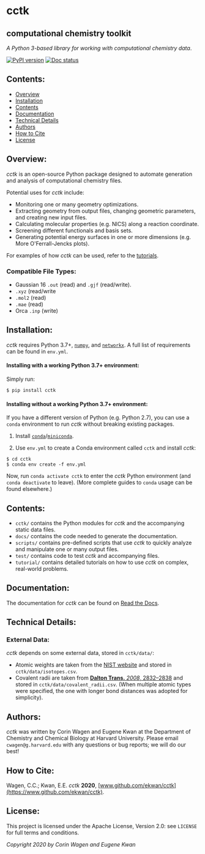 
# cctk
## computational chemistry toolkit

*A Python 3-based library for working with computational chemistry data*.

[![PyPI version](https://badge.fury.io/py/cctk.svg)](https://badge.fury.io/py/cctk)
[![Doc status](https://readthedocs.org/projects/pip/badge/)](https://cctk.rtfd.io)

## Contents: 
 - [Overview](#overview) 
 - [Installation](#installation)
 - [Contents](#contents)
 - [Documentation](#documentation)
 - [Technical Details](#technical-details)
 - [Authors](#authors)
 - [How to Cite](#how-to-cite)
 - [License](#license)

## Overview:

*cctk* is an open-source Python package designed to automate generation and analysis of computational chemistry files. 

Potential uses for *cctk* include: 
 - Monitoring one or many geometry optimizations. 
 - Extracting geometry from output files, changing geometric parameters, and creating new input files. 
 - Calculating molecular properties (e.g. NICS) along a reaction coordinate. 
 - Screening different functionals and basis sets. 
 - Generating potential energy surfaces in one or more dimensions (e.g. More O'Ferrall-Jencks plots). 
 
 For examples of how *cctk* can be used, 
 refer to the [tutorials](https://github.com/ekwan/cctk/tree/master/tutorial). 
 
### Compatible File Types:
 - Gaussian 16 `.out` (read) and `.gjf` (read/write).
 - `.xyz` (read/write
 - `.mol2` (read)
 - `.mae` (read)
 - Orca `.inp` (write)

## Installation:

*cctk* requires Python 3.7+, [`numpy`](https://numpy.org/), and [`networkx`](https://networkx.github.io/).
A full list of requirements can be found in `env.yml`.

#### Installing with a working Python 3.7+ environment:

Simply run: 
```
$ pip install cctk
```

#### Installing without a working Python 3.7+ environment:

If you have a different version of Python (e.g. Python 2.7), 
you can use a `conda` environment to run *cctk* without breaking existing packages.

1. Install [`conda`](https://docs.conda.io/en/latest/)/[`miniconda`](https://docs.conda.io/en/latest/miniconda.html).

2. Use `env.yml` to create a Conda environment called `cctk` and install *cctk*:

```
$ cd cctk
$ conda env create -f env.yml
```

Now, run `conda activate cctk` to enter the *cctk* Python environment (and `conda deactivate` to leave).
(More complete guides to `conda` usage can be found elsewhere.)

## Contents: 

- `cctk/` contains the Python modules for *cctk* and the accompanying static data files.  
- `docs/` contains the code needed to generate the documentation.  
- `scripts/` contains pre-defined scripts that use *cctk* to quickly analyze and manipulate one or many output files.  
- `test/` contains code to test *cctk* and accompanying files.  
- `tutorial/` contains detailed tutorials on how to use *cctk* on complex, real-world problems.  

## Documentation:

The documentation for *cctk* can be found on [Read the Docs](https://cctk.readthedocs.io). 

## Technical Details: 

### External Data:

*cctk* depends on some external data, stored in `cctk/data/`:
- Atomic weights are taken from the 
[NIST website](https://physics.nist.gov/cgi-bin/Compositions/stand_alone.pl?ele=&all=all&ascii=ascii2&isotype=some) 
and stored in `cctk/data/isotopes.csv`.
- Covalent radii are taken from 
[**Dalton Trans.** *2008*, 2832&ndash;2838](https://pubs.rsc.org/en/content/articlelanding/2008/dt/b801115j#!divAbstract) 
and stored in `cctk/data/covalent_radii.csv`.
(When multiple atomic types were specified, the one with longer bond distances was adopted for simplicity).

## Authors:

*cctk* was written by Corin Wagen and Eugene Kwan at the Department of Chemistry and Chemical Biology at Harvard University. 
Please email `cwagen@g.harvard.edu` with any questions or bug reports; we will do our best!

## How to Cite:

Wagen, C.C.; Kwan, E.E. *cctk* **2020**, [www.github.com/ekwan/cctk](https://www.github.com/ekwan/cctk).

## License:

This project is licensed under the Apache License, Version 2.0: see `LICENSE` for full terms and conditions. 

*Copyright 2020 by Corin Wagen and Eugene Kwan*
